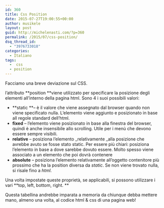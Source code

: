 ```yaml
---
id: 360
title: Css Position
date: 2015-07-27T19:00:55+00:00
author: musikele
layout: post
guid: http://michelenasti.com/?p=360
permalink: /2015/07/css-position/
dsq_thread_id:
  - "3976733018"
categories:
  - Italiano
tags:
  -  css
  - position
---
```

Facciamo una breve deviazione sul CSS.

l’attributo **position **viene utilizzato per specificare la posizione degli elementi all’interno della pagina html. Sono 4 i suoi possibili valori:

  * **static **– è il valore che viene assegnato dal browser quando non viene specificato nulla. L’elemento viene aggiunto e posizionato in base all regole standard dell’html.
  * **fixed** – l’elemento viene posizionato in base alla finestra del browser, quindi è anche insensibile allo scrolling. Utile per i menù che devono essere sempre visibili.
  * **relative** – posiziona l’elemento _relativamente _alla posizione che avrebbe avuto se fosse stato static. Per essere più chiari: posiziona l’elemento in base a dove sarebbe dovuto essere. Molto spesso viene associato a un elemento che poi dovrà contenere
  * **absolute** – posiziona l’elemento relativamente all’oggetto contenitore più prossimo che ha la position diversa da _static_. Se non viene trovato nulla, si risale fino a _html_.

Una volta impostate queste proprietà, se applicabili, si possono utilizzare i vari **top, left, bottom, right. **

Questa tabellina andrebbe imparata a memoria da chiunque debba mettere mano, almeno una volta, al codice html & css di una pagina web!